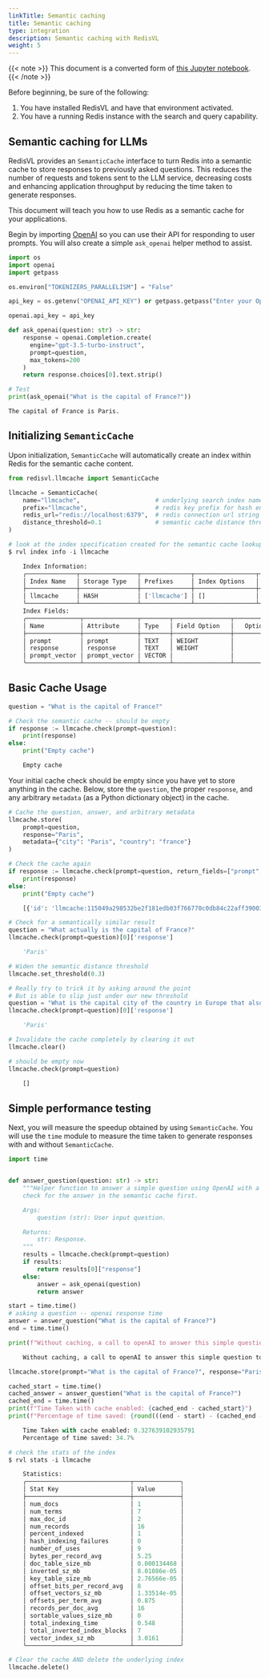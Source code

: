 ```yaml
---
linkTitle: Semantic caching
title: Semantic caching
type: integration
description: Semantic caching with RedisVL
weight: 5
---
```


{{< note >}}
This document is a converted form of [this Jupyter notebook](https://github.com/RedisVentures/redisvl/blob/main/docs/user_guide/llmcache_03.ipynb).
{{< /note >}}

Before beginning, be sure of the following:

1. You have installed RedisVL and have that environment activated.
1. You have a running Redis instance with the search and query capability.

## Semantic caching for LLMs

RedisVL provides an `SemanticCache` interface to turn Redis into a semantic cache to store responses to previously asked questions. This reduces the number of requests and tokens sent to the LLM service, decreasing costs and enhancing application throughput by reducing the time taken to generate responses.

This document will teach you how to use Redis as a semantic cache for your applications.

Begin by importing [OpenAI](https://platform.openai.com) so you can use their API for responding to user prompts. You will also create a simple `ask_openai` helper method to assist.

```python
import os
import openai
import getpass

os.environ["TOKENIZERS_PARALLELISM"] = "False"

api_key = os.getenv("OPENAI_API_KEY") or getpass.getpass("Enter your OpenAI API key: ")

openai.api_key = api_key

def ask_openai(question: str) -> str:
    response = openai.Completion.create(
      engine="gpt-3.5-turbo-instruct",
      prompt=question,
      max_tokens=200
    )
    return response.choices[0].text.strip()
```

```python
# Test
print(ask_openai("What is the capital of France?"))
```

    The capital of France is Paris.

## Initializing `SemanticCache`

Upon initialization, `SemanticCache` will automatically create an index within Redis for the semantic cache content.

```python
from redisvl.llmcache import SemanticCache

llmcache = SemanticCache(
    name="llmcache",                     # underlying search index name
    prefix="llmcache",                   # redis key prefix for hash entries
    redis_url="redis://localhost:6379",  # redis connection url string
    distance_threshold=0.1               # semantic cache distance threshold
)
```

```python
# look at the index specification created for the semantic cache lookup
$ rvl index info -i llmcache

    Index Information:
    ╭──────────────┬────────────────┬──────────────┬─────────────────┬────────────╮
    │ Index Name   │ Storage Type   │ Prefixes     │ Index Options   │   Indexing │
    ├──────────────┼────────────────┼──────────────┼─────────────────┼────────────┤
    │ llmcache     │ HASH           │ ['llmcache'] │ []              │          0 │
    ╰──────────────┴────────────────┴──────────────┴─────────────────┴────────────╯
    Index Fields:
    ╭───────────────┬───────────────┬────────┬────────────────┬────────────────╮
    │ Name          │ Attribute     │ Type   │ Field Option   │   Option Value │
    ├───────────────┼───────────────┼────────┼────────────────┼────────────────┤
    │ prompt        │ prompt        │ TEXT   │ WEIGHT         │              1 │
    │ response      │ response      │ TEXT   │ WEIGHT         │              1 │
    │ prompt_vector │ prompt_vector │ VECTOR │                │                │
    ╰───────────────┴───────────────┴────────┴────────────────┴────────────────╯
```

## Basic Cache Usage

```python
question = "What is the capital of France?"
```

```python
# Check the semantic cache -- should be empty
if response := llmcache.check(prompt=question):
    print(response)
else:
    print("Empty cache")

    Empty cache
```

Your initial cache check should be empty since you have yet to store anything in the cache. Below, store the `question`, the
proper `response`, and any arbitrary `metadata` (as a Python dictionary object) in the cache.

```python
# Cache the question, answer, and arbitrary metadata
llmcache.store(
    prompt=question,
    response="Paris",
    metadata={"city": "Paris", "country": "france"}
)
```

```python
# Check the cache again
if response := llmcache.check(prompt=question, return_fields=["prompt", "response", "metadata"]):
    print(response)
else:
    print("Empty cache")

    [{'id': 'llmcache:115049a298532be2f181edb03f766770c0db84c22aff39003fec340deaec7545', 'vector_distance': '8.34465026855e-07', 'prompt': 'What is the capital of France?', 'response': 'Paris', 'metadata': {'city': 'Paris', 'country': 'france'}}]
```

```python
# Check for a semantically similar result
question = "What actually is the capital of France?"
llmcache.check(prompt=question)[0]['response']

    'Paris'
```

```python
# Widen the semantic distance threshold
llmcache.set_threshold(0.3)
```

```python
# Really try to trick it by asking around the point
# But is able to slip just under our new threshold
question = "What is the capital city of the country in Europe that also has a city named Nice?"
llmcache.check(prompt=question)[0]['response']

    'Paris'
```

```python
# Invalidate the cache completely by clearing it out
llmcache.clear()

# should be empty now
llmcache.check(prompt=question)

    []
```

## Simple performance testing

Next, you will measure the speedup obtained by using `SemanticCache`. You will use the `time` module to measure the time taken to generate responses with and without `SemanticCache`.

```python
import time


def answer_question(question: str) -> str:
    """Helper function to answer a simple question using OpenAI with a wrapper
    check for the answer in the semantic cache first.

    Args:
        question (str): User input question.

    Returns:
        str: Response.
    """
    results = llmcache.check(prompt=question)
    if results:
        return results[0]["response"]
    else:
        answer = ask_openai(question)
        return answer
```

```python
start = time.time()
# asking a question -- openai response time
answer = answer_question("What is the capital of France?")
end = time.time()

print(f"Without caching, a call to openAI to answer this simple question took {end-start} seconds.")

    Without caching, a call to openAI to answer this simple question took 0.5017588138580322 seconds.
```

```python
llmcache.store(prompt="What is the capital of France?", response="Paris")
```

```python
cached_start = time.time()
cached_answer = answer_question("What is the capital of France?")
cached_end = time.time()
print(f"Time Taken with cache enabled: {cached_end - cached_start}")
print(f"Percentage of time saved: {round(((end - start) - (cached_end - cached_start)) / (end - start) * 100, 2)}%")

    Time Taken with cache enabled: 0.327639102935791
    Percentage of time saved: 34.7%
```



```python
# check the stats of the index
$ rvl stats -i llmcache

    Statistics:
    ╭─────────────────────────────┬─────────────╮
    │ Stat Key                    │ Value       │
    ├─────────────────────────────┼─────────────┤
    │ num_docs                    │ 1           │
    │ num_terms                   │ 7           │
    │ max_doc_id                  │ 2           │
    │ num_records                 │ 16          │
    │ percent_indexed             │ 1           │
    │ hash_indexing_failures      │ 0           │
    │ number_of_uses              │ 9           │
    │ bytes_per_record_avg        │ 5.25        │
    │ doc_table_size_mb           │ 0.000134468 │
    │ inverted_sz_mb              │ 8.01086e-05 │
    │ key_table_size_mb           │ 2.76566e-05 │
    │ offset_bits_per_record_avg  │ 8           │
    │ offset_vectors_sz_mb        │ 1.33514e-05 │
    │ offsets_per_term_avg        │ 0.875       │
    │ records_per_doc_avg         │ 16          │
    │ sortable_values_size_mb     │ 0           │
    │ total_indexing_time         │ 0.548       │
    │ total_inverted_index_blocks │ 7           │
    │ vector_index_sz_mb          │ 3.0161      │
    ╰─────────────────────────────┴─────────────╯
```

```python
# Clear the cache AND delete the underlying index
llmcache.delete()
```
